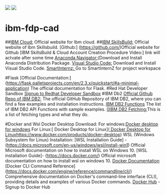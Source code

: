 <img src ="https://github.com/baiju012/ibm-fdp-cad/assets/111991510/c54026bb-a93d-4f21-abbd-bdee59bc20e4">
<img src ="https://github.com/baiju012/ibm-fdp-cad/assets/111991510/ba293749-10f8-4607-8c67-973818f866bb">




# ibm-fdp-cad
##[IBM Cloud:]([https://github.com](https://cloud.ibm.com/login)) Official website for Ibm cloud.
##[IBM SkillsBuild:]([https://github.com](https://www.ibm.com/academic/home)) Official website of Ibm Skillsbuild.
[Github:] (https://github.com/)Official website for Github
[IBM SkillsBuild & Cloud Account Creation Procedure Video:] link will actvate after some time
[Anaconda Navigator:](https://www.anaconda.com/download)(Download and Install Anaconda Distribution Package.
[Visual Studio Code:](https://code.visualstudio.com/)  Download and Install Visual Studio Code.
[SmartInternz: ](https://smartinternz.com/educator-login) Go to SmartInternZ for project workspace

#Flask
[Official Documentation:] (https://flask.palletsprojects.com/en/2.3.x/quickstart/#a-minimal-application) The official documentation for Flask.
#Red Hat Developer Sandbox
[Signup to Redhat Developer Sandbox](https://developers.redhat.com/developer-sandbox)
#IBM Db2
[Official Github Repo of IBM DB2:](https://github.com/ibmdb/python-ibmdb) The official GitHub Repository of IBM DB2, where you can find a few examples and installation instructions.
[IBM DB2 Functions](https://github.com/ibmdb/python-ibmdb/wiki/APIs)  The list of IBM DB2 API Functions with sample examples.
[0IBM DB2 Fetching:](https://www.ibm.com/docs/en/dscp/10.1.0?topic=db-fetching-rows-columns-from-result-sets)This is a list of fetching types and what they do.

#Docker and Wsl
Docker Desktop Download:
 For windows:[Docker desktop for windows](https://www.docker.com/products/docker-desktop)
 For Linux:[ Docker Desktop for Linux]([ Docker Desktop for Linux](https://www.docker.com/products/docker-desktop)https://www.docker.com/products/docker-desktop)
 WSL (Windows Subsystem for Linux) Installation:
 [WSL Installation Guide] -(https://docs.microsoft.com/en-us/windows/wsl/install-win1) Official Microsoft documentation on how to install WSL on Windows 10.
[WSL installation Guide]- (https://docs.docker.com/) Official microsoft documentation on how to install 
wsl on windows 10.
[Docker Documentation ](https://docs.docker.com/)
[Docker CLI Command Reference] (https://docs.docker.com/engine/reference/commandline/cli/) Comprehensive documentation on Docker's command-line interface (CLI), providing details and examples of various Docker commands.
[Docker Hub](https://hub.docker.com/) - Signup to Docker Hub








 
